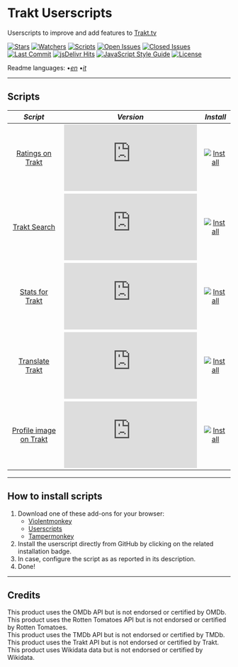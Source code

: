 # Trakt Userscripts

Userscripts to improve and add features to [Trakt.tv][trakt-link]

[![Stars][stars-badge]][stars-link]
[![Watchers][watchers-badge]][watchers-link]
[![Scripts][userscripts-badge]][userscripts-link]
[![Open Issues][open-issues-badge]][open-issues-link]
[![Closed Issues][closed-issues-badge]][closed-issues-link]
[![Last Commit][last-commit-badge]][last-commit-link]
[![jsDelivr Hits][jsdelivr-hits-badge]][jsdelivr-hits-link]
[![JavaScript Style Guide][style-guide-badge]][style-guide-link]
[![License][license-badge]][license-link]

Readme languages:
•[_en_][readme-en]
•[_it_][readme-it]

---

## Scripts

|                       _Script_                        |                         _Version_                          |                          _Install_                           |
| :---------------------------------------------------: | :--------------------------------------------------------: | :----------------------------------------------------------: |
|       [Ratings on Trakt][ratings-on-trakt-link]       |    [![Version][ratings-on-trakt-version]][scripts-link]    |    [![Install][install-badge]][ratings-on-trakt-download]    |
|           [Trakt Search][trakt-search-link]           |      [![Version][trakt-search-version]][scripts-link]      |      [![Install][install-badge]][trakt-search-download]      |
|        [Stats for Trakt][stats-for-trakt-link]        |    [![Version][stats-for-trakt-version]][scripts-link]     |    [![Install][install-badge]][stats-for-trakt-download]     |
|        [Translate Trakt][translate-trakt-link]        |    [![Version][translate-trakt-version]][scripts-link]     |    [![Install][install-badge]][translate-trakt-download]     |
| [Profile image on Trakt][profile-image-on-trakt-link] | [![Version][profile-image-on-trakt-version]][scripts-link] | [![Install][install-badge]][profile-image-on-trakt-download] |

---

## How to install scripts

1. Download one of these add-ons for your browser:
    * [Violentmonkey][violentmonkey-link]
    * [Userscripts][userscripts-link]
    * [Tampermonkey][tampermonkey-link]
2. Install the userscript directly from GitHub by clicking on the related installation badge.
3. In case, configure the script as as reported in its description.
4. Done!

---

## Credits

This product uses the OMDb API but is not endorsed or certified by OMDb.  
This product uses the Rotten Tomatoes API but is not endorsed or certified by Rotten Tomatoes.  
This product uses the TMDb API but is not endorsed or certified by TMDb.  
This product uses the Trakt API but is not endorsed or certified by Trakt.  
This product uses Wikidata data but is not endorsed or certified by Wikidata.  

[trakt-link]: https://trakt.tv/

[stars-badge]: https://flat.badgen.net/github/stars/iFelix18/Trakt-Userscripts
[stars-link]: https://github.com/iFelix18/Trakt-Userscripts/stargazers
[watchers-badge]: https://flat.badgen.net/github/watchers/iFelix18/Trakt-Userscripts
[watchers-link]: https://github.com/iFelix18/Trakt-Userscripts/watchers
[userscripts-badge]: https://flat.badgen.net/badge/scripts/5/orange
[userscripts-link]: https://github.com/iFelix18/Trakt-Userscripts/tree/master/userscripts
[open-issues-badge]: https://flat.badgen.net/github/open-issues/iFelix18/Trakt-Userscripts
[open-issues-link]: https://github.com/iFelix18/Trakt-Userscripts/issues
[closed-issues-badge]: https://flat.badgen.net/github/closed-issues/iFelix18/Trakt-Userscripts
[closed-issues-link]: https://github.com/iFelix18/Trakt-Userscripts/issues?q=is%3Aissue+is%3Aclosed
[last-commit-badge]: https://flat.badgen.net/github/last-commit/iFelix18/Trakt-Userscripts
[last-commit-link]: https://github.com/iFelix18/Trakt-Userscripts/commits/master
[jsdelivr-hits-badge]: https://flat.badgen.net/jsdelivr/hits/gh/iFelix18/Trakt-Userscripts?color=FF5627
[jsdelivr-hits-link]: https://www.jsdelivr.com/package/gh/iFelix18/Trakt-Userscripts
[style-guide-badge]: https://flat.badgen.net/badge/code%20style/standard/44CC11
[style-guide-link]: https://standardjs.com
[license-badge]: https://flat.badgen.net/github/license/iFelix18/Trakt-Userscripts
[license-link]: https://github.com/iFelix18/Trakt-Userscripts/blob/master/LICENSE.md

[readme-en]: /README.md "English"
[readme-it]: /README.it.md "Italiano"

[scripts-link]: #scripts

[install-badge]: https://flat.badgen.net/badge/install%20directly%20from/GitHub/blue "Click here!"

[ratings-on-trakt-link]: /docs/ratings-on-trakt.md "More info"
[ratings-on-trakt-version]: https://flat.badgen.net/runkit/iFelix18/version/iFelix18/Trakt-Userscripts/master/userscripts/meta/ratings-on-trakt.meta.js
[ratings-on-trakt-download]: https://cdn.jsdelivr.net/gh/iFelix18/Trakt-Userscripts@master/userscripts/ratings-on-trakt.user.js "Click here!"
[trakt-search-link]: /docs/trakt-search.md "More info"
[trakt-search-version]: https://flat.badgen.net/runkit/iFelix18/version/iFelix18/Trakt-Userscripts/master/userscripts/meta/trakt-search.meta.js
[trakt-search-download]: https://cdn.jsdelivr.net/gh/iFelix18/Trakt-Userscripts@master/userscripts/trakt-search.user.js "Click here!"
[stats-for-trakt-link]: /docs/stats-for-trakt.md "More info"
[stats-for-trakt-version]: https://flat.badgen.net/runkit/iFelix18/version/iFelix18/Trakt-Userscripts/master/userscripts/meta/stats-for-trakt.meta.js
[stats-for-trakt-download]: https://cdn.jsdelivr.net/gh/iFelix18/Trakt-Userscripts@master/userscripts/stats-for-trakt.user.js "Click here!"
[translate-trakt-link]: /docs/translate-trakt.md "More info"
[translate-trakt-version]: https://flat.badgen.net/runkit/iFelix18/version/iFelix18/Trakt-Userscripts/master/userscripts/meta/translate-trakt.meta.js
[translate-trakt-download]: https://cdn.jsdelivr.net/gh/iFelix18/Trakt-Userscripts@master/userscripts/translate-trakt.user.js "Click here!"
[profile-image-on-trakt-link]: /docs/profile-image-on-trakt.md "More info"
[profile-image-on-trakt-version]: https://flat.badgen.net/runkit/iFelix18/version/iFelix18/Trakt-Userscripts/master/userscripts/meta/profile-image-on-trakt.meta.js
[profile-image-on-trakt-download]: https://cdn.jsdelivr.net/gh/iFelix18/Trakt-Userscripts@master/userscripts/profile-image-on-trakt.user.js "Click here!"

[violentmonkey-link]: https://violentmonkey.github.io/
[userscripts-link]: https://github.com/quoid/userscripts/#userscripts-safari
[tampermonkey-link]: https://www.tampermonkey.net/
